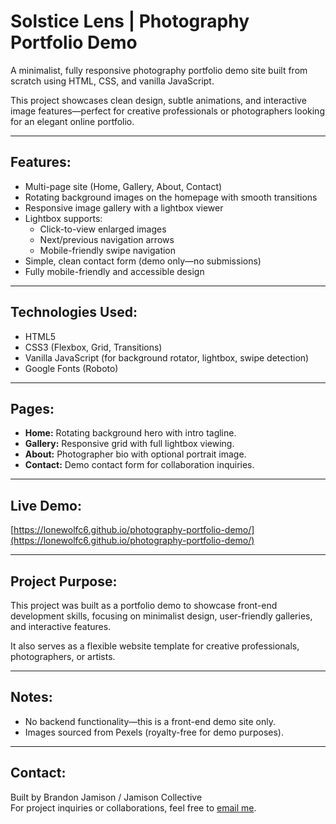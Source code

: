 # Solstice Lens | Photography Portfolio Demo

A minimalist, fully responsive photography portfolio demo site built from scratch using HTML, CSS, and vanilla JavaScript.

This project showcases clean design, subtle animations, and interactive image features—perfect for creative professionals or photographers looking for an elegant online portfolio.

---

## Features:
- Multi-page site (Home, Gallery, About, Contact)
- Rotating background images on the homepage with smooth transitions
- Responsive image gallery with a lightbox viewer
- Lightbox supports:
  - Click-to-view enlarged images
  - Next/previous navigation arrows
  - Mobile-friendly swipe navigation
- Simple, clean contact form (demo only—no submissions)
- Fully mobile-friendly and accessible design

---

## Technologies Used:
- HTML5
- CSS3 (Flexbox, Grid, Transitions)
- Vanilla JavaScript (for background rotator, lightbox, swipe detection)
- Google Fonts (Roboto)

---

## Pages:
- **Home:** Rotating background hero with intro tagline.
- **Gallery:** Responsive grid with full lightbox viewing.
- **About:** Photographer bio with optional portrait image.
- **Contact:** Demo contact form for collaboration inquiries.

---

## Live Demo:
[https://lonewolfc6.github.io/photography-portfolio-demo/](https://lonewolfc6.github.io/photography-portfolio-demo/)

---

## Project Purpose:
This project was built as a portfolio demo to showcase front-end development skills, focusing on minimalist design, user-friendly galleries, and interactive features.

It also serves as a flexible website template for creative professionals, photographers, or artists.

---

## Notes:
- No backend functionality—this is a front-end demo site only.
- Images sourced from Pexels (royalty-free for demo purposes).

---

## Contact:
Built by Brandon Jamison / Jamison Collective  
For project inquiries or collaborations, feel free to [email me](brandonjamison.dev@gmail.com).
